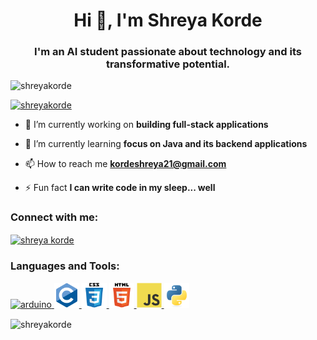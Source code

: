 <h1 align="center">Hi 👋, I'm Shreya Korde</h1>
<h3 align="center">I'm an AI student passionate about technology and its transformative potential.</h3>

<p align="left"> <img src="https://komarev.com/ghpvc/?username=shreyakorde&label=Profile%20views&color=0e75b6&style=flat" alt="shreyakorde" /> </p>

<p align="left"> <a href="https://github.com/ryo-ma/github-profile-trophy"><img src="https://github-profile-trophy.vercel.app/?username=shreyakorde" alt="shreyakorde" /></a> </p>

- 🔭 I’m currently working on **building full-stack applications**

- 🌱 I’m currently learning **focus on Java and its backend applications**

- 📫 How to reach me **kordeshreya21@gmail.com**

- ⚡ Fun fact **I can write code in my sleep... well**

<h3 align="left">Connect with me:</h3>
<p align="left">
<a href="https://linkedin.com/in/shreya korde" target="blank"><img align="center" src="https://raw.githubusercontent.com/rahuldkjain/github-profile-readme-generator/master/src/images/icons/Social/linked-in-alt.svg" alt="shreya korde" height="30" width="40" /></a>
</p>

<h3 align="left">Languages and Tools:</h3>
<p align="left"> <a href="https://www.arduino.cc/" target="_blank" rel="noreferrer"> <img src="https://cdn.worldvectorlogo.com/logos/arduino-1.svg" alt="arduino" width="40" height="40"/> </a> <a href="https://www.cprogramming.com/" target="_blank" rel="noreferrer"> <img src="https://raw.githubusercontent.com/devicons/devicon/master/icons/c/c-original.svg" alt="c" width="40" height="40"/> </a> <a href="https://www.w3schools.com/css/" target="_blank" rel="noreferrer"> <img src="https://raw.githubusercontent.com/devicons/devicon/master/icons/css3/css3-original-wordmark.svg" alt="css3" width="40" height="40"/> </a> <a href="https://www.w3.org/html/" target="_blank" rel="noreferrer"> <img src="https://raw.githubusercontent.com/devicons/devicon/master/icons/html5/html5-original-wordmark.svg" alt="html5" width="40" height="40"/> </a> <a href="https://developer.mozilla.org/en-US/docs/Web/JavaScript" target="_blank" rel="noreferrer"> <img src="https://raw.githubusercontent.com/devicons/devicon/master/icons/javascript/javascript-original.svg" alt="javascript" width="40" height="40"/> </a> <a href="https://www.python.org" target="_blank" rel="noreferrer"> <img src="https://raw.githubusercontent.com/devicons/devicon/master/icons/python/python-original.svg" alt="python" width="40" height="40"/> </a> </p>

<p><img align="center" src="https://github-readme-stats.vercel.app/api/top-langs?username=shreyakorde&show_icons=true&locale=en&layout=compact" alt="shreyakorde" /></p>
